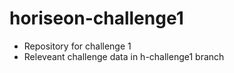 # horiseon-challenge1
* Repository for challenge 1
* Releveant challenge data in h-challenge1 branch
